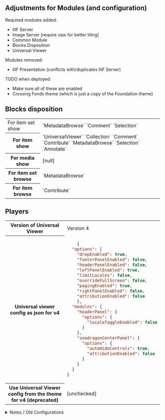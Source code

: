 ## Adjustments for Modules (and configuration)

Required modules added:

* IIIF Server
* Image Server [require vips for better tiling]
* Common Module
* Blocks Disposition
* Universal Viewer

Modules removed:

* IIIF Presentation (conflicts with/duplicates IIIF Server)


TODO when deployed:

* Make sure all of these are enabled
* Crossing Fonds theme (which is just a copy of the Foundation theme) 

## Blocks disposition

<table>
  <tbody>
    <tr>
      <td>For item set show</td>
      <td>
`MetadataBrowse` `Comment` `Selection`
     </td>
    </tr>
    <tr>
      <th>For item show</th>
      <td>`UniversalViewer` `Collection` `Comment` `Contribute` `MetadataBrowse` `Selection` `Annotate`</td>
    </tr>
    <tr>
      <th>For media show</th>
      <td>[null]</td>
    </tr>
    <tr>
      <th>For item set browse</th>
      <td> `MetadataBrowse` </td>
    </tr>
    <tr>
      <th>For item browse</th>
      <td> `Contribute` </td>
    </tr>
  </tbody>
</table>

## Players

<table>
  <tbody>
    <tr>
      <th>Version of Universal Viewer</th>
      <td>Version 4</td>
    </tr>
    <tr>
      <th>Universal viewer config as json for v4</th>
      <td>

```json
    {
  "options": {
    "dropEnabled": true,
    "footerPanelEnabled": false,
    "headerPanelEnabled": false,
    "leftPanelEnabled": true,
    "limitLocales": false,
    "overrideFullScreen": false,
    "pagingEnabled": true,
    "rightPanelEnabled": false,
    "attributionEnabled": false
    },
  "modules": {
    "headerPanel": {
      "options": {
        "localeToggleEnabled": false
      }
    },
    "seadragonCenterPanel": {
      "options": {
        "autoHideControls": true,
        "attributionEnabled": false
      }
    }
  }
}
```
  </td>
    </tr>
    <tr>
      <th>Use Universal Viewer config from the theme for v4 (deprecated)</th>
      <td>[unchecked]</td>
    </tr>
  </tbody>
</table>


<details>

<summary>Notes / Old Configurations</summary>

## Mirador 

```json
{
    "window": {
        "allowClose": false,
        "allowFullscreen": true,
        "allowMaximize": false,
        "allowTopMenuButton": true,
        "allowWindowSideBar": false,
        "sideBarPanel": "info",
        "defaultSideBarPanel": "attribution",
        "sideBarOpenByDefault": false,
        "defaultView": "single",
        "forceDrawAnnotations": false,
        "highlightAllAnnotations": false,
        "showLocalePicker": true,
        "sideBarOpen": false,
        "switchCanvasOnSearch": true,
        "imageToolsEnabled": true,
        "panels": {
            "info": true,
            "attribution": true,
            "canvas": true,
            "annotations": true,
            "search": true,
            "layers": true
        }
    },
    "thumbnailNavigation": {
        "defaultPosition": "off",
        "displaySettings": true
    },
    "workspace": {
        "showZoomControls": true,
        "allowNewWindows": false,
        "isWorkspaceAddVisible": false
    },
    "workspaceControlPanel": {
        "enabled": false
    }
}
```

Interacting with the iiifServer to get public URL:

```
$iiifUrl = $plugins->get('iiifUrl');
$iiifUrl($resource, '', $VERSION) 
```
</details>
